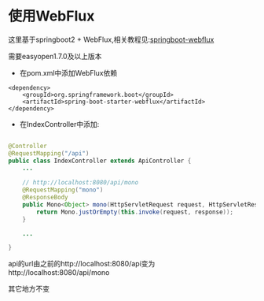 # 使用WebFlux

这里基于springboot2 + WebFlux,相关教程见:[springboot-webflux](https://www.ibm.com/developerworks/cn/java/spring5-webflux-reactive/index.html)

需要easyopen1.7.0及以上版本

- 在pom.xml中添加WebFlux依赖

```
<dependency>
    <groupId>org.springframework.boot</groupId>
    <artifactId>spring-boot-starter-webflux</artifactId>
</dependency>
```

- 在IndexController中添加:

```java

@Controller
@RequestMapping("/api")
public class IndexController extends ApiController {
    ...
    
    // http://localhost:8080/api/mono
    @RequestMapping("mono")
    @ResponseBody
    public Mono<Object> mono(HttpServletRequest request, HttpServletResponse response) {
        return Mono.justOrEmpty(this.invoke(request, response));
    }

    ...

}
```

api的url由之前的http://localhost:8080/api变为http://localhost:8080/api/mono

其它地方不变